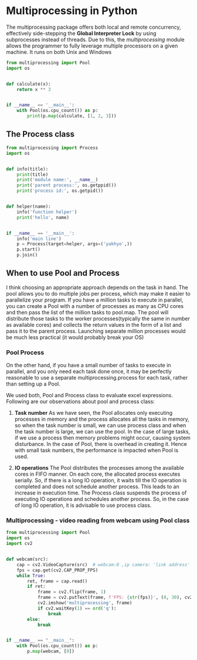 # Multiprocessing in Python

The multiprocessing package offers both local and remote concurrency, effectively side-stepping the **Global Interpreter
Lock** by using subprocesses instead of threads. Due to this, the _multiprocessing_
module allows the programmer to fully leverage multiple processors on a given machine. It runs on both Unix and Windows

```python
from multiprocessing import Pool
import os


def calculate(x):
    return x ** 3


if __name__ == '__main__':
    with Pool(os.cpu_count()) as p:
        print(p.map(calculate, [1, 2, 3]))
```

## The **Process** class

```python
from multiprocessing import Process
import os


def info(title):
    print(title)
    print('module name:', __name__)
    print('parent process:', os.getppid())
    print('process id:', os.getpid())


def helper(name):
    info('function helper')
    print('hello', name)


if __name__ == '__main__':
    info('main line')
    p = Process(target=helper, args=('yakhyo',))
    p.start()
    p.join()
```

## **When to use Pool and Process**

I think choosing an appropriate approach depends on the task in hand. The pool allows you to do multiple jobs per
process, which may make it easier to parallelize your program. If you have a million tasks to execute in parallel, you
can create a Pool with a number of processes as many as CPU cores and then pass the list of the million tasks to
pool.map. The pool will distribute those tasks to the worker processes(typically the same in number as available cores)
and collects the return values in the form of a list and pass it to the parent process. Launching separate million
processes would be much less practical (it would probably break your OS)

### **Pool Process**

On the other hand, if you have a small number of tasks to execute in parallel, and you only need each task done once, it
may be perfectly reasonable to use a separate multiprocessing.process for each task, rather than setting up a Pool.

We used both, Pool and Process class to evaluate excel expressions. Following are our observations about pool and
process class:

1. **Task number**
   As we have seen, the Pool allocates only executing processes in memory and the process allocates all the tasks in
   memory, so when the task number is small, we can use process class and when the task number is large, we can use the
   pool. In the case of large tasks, if we use a process then memory problems might occur, causing system disturbance.
   In the case of Pool, there is overhead in creating it. Hence with small task numbers, the performance is impacted
   when Pool is used.

2. **IO operations**
   The Pool distributes the processes among the available cores in FIFO manner. On each core, the allocated process
   executes serially. So, if there is a long IO operation, it waits till the IO operation is completed and does not
   schedule another process. This leads to an increase in execution time. The Process class suspends the process of
   executing IO operations and schedules another process. So, in the case of long IO operation, it is advisable to use
   process class.

### Multiprocessing - video reading from webcam using **Pool** class

```python
from multiprocessing import Pool
import os
import cv2


def webcam(src):
    cap = cv2.VideoCapture(src)  # webcam:0 ,ip camera: 'link address'
    fps = cap.get(cv2.CAP_PROP_FPS)
    while True:
        ret, frame = cap.read()
        if ret:
            frame = cv2.flip(frame, 1)
            frame = cv2.putText(frame, f'FPS: {str(fps)}', (0, 30), cv2.FONT_HERSHEY_SIMPLEX, 1, (255, 255, 255))
            cv2.imshow('multiprocessing', frame)
            if cv2.waitKey(1) == ord('q'):
                break
        else:
            break


if __name__ == "__main__":
    with Pool(os.cpu_count()) as p:
        p.map(webcam, [0])
```